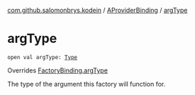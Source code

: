 [com.github.salomonbrys.kodein](../index.md) / [AProviderBinding](index.md) / [argType](.)

# argType

`open val argType: `[`Type`](http://docs.oracle.com/javase/6/docs/api/java/lang/reflect/Type.html)

Overrides [FactoryBinding.argType](../-factory-binding/arg-type.md)

The type of the argument this factory will function for.

